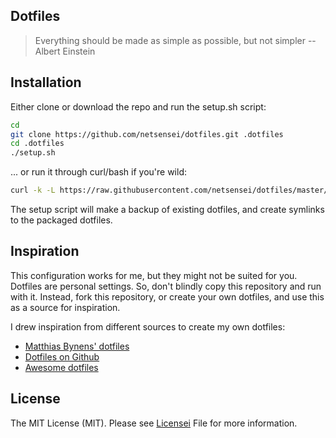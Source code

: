 ## Dotfiles

> Everything should be made as simple as possible, but not simpler
-- Albert Einstein

## Installation

Either clone or download the repo and run the setup.sh script:

```bash
cd
git clone https://github.com/netsensei/dotfiles.git .dotfiles
cd .dotfiles
./setup.sh
```
... or run it through curl/bash if you're wild:

```bash
curl -k -L https://raw.githubusercontent.com/netsensei/dotfiles/master/setup.sh | bash
```

The setup script will make a backup of existing dotfiles, and create symlinks to the packaged dotfiles.

## Inspiration

This configuration works for me, but they might not be suited for you. Dotfiles 
are personal settings. So, don't blindly copy this repository and run with it.
Instead, fork this repository, or create your own dotfiles, and use this as a source
for inspiration.

I drew inspiration from different sources to create my own dotfiles:

* [Matthias Bynens' dotfiles](https://github.com/mathiasbynens/dotfiles)
* [Dotfiles on Github](https://dotfiles.github.io/)
* [Awesome dotfiles](https://github.com/webpro/awesome-dotfiles)

## License

The MIT License (MIT). Please see [Licensei](LICENSE.md) File for more information.
